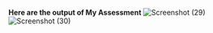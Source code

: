**Here are the output of My Assessment**
![Screenshot (29)](https://github.com/hundekarmanju/MyApplication/assets/147253053/08a273b1-b4d1-4ee9-b888-a52bea9cca47)
![Screenshot (30)](https://github.com/hundekarmanju/MyApplication/assets/147253053/5cdb9e14-8379-4171-9695-0605cbb927b6)
